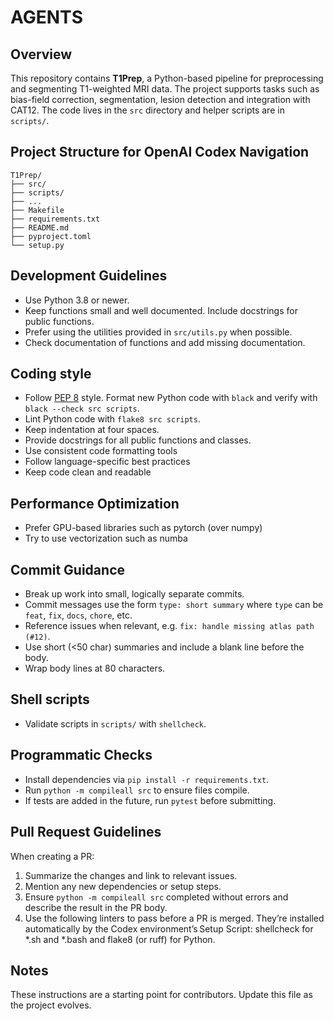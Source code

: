 # AGENTS

## Overview
This repository contains **T1Prep**, a Python-based pipeline for preprocessing and segmenting T1-weighted MRI data. The project supports tasks such as bias-field correction, segmentation, lesion detection and integration with CAT12. The code lives in the `src` directory and helper scripts are in `scripts/`.

## Project Structure for OpenAI Codex Navigation

```
T1Prep/
├── src/
├── scripts/
├── ...
├── Makefile
├── requirements.txt
├── README.md
├── pyproject.toml
└── setup.py
```

## Development Guidelines
- Use Python 3.8 or newer.
- Keep functions small and well documented. Include docstrings for public functions.
- Prefer using the utilities provided in `src/utils.py` when possible.
- Check documentation of functions and add missing documentation.

## Coding style
- Follow [PEP 8](https://peps.python.org/pep-0008/) style. Format new Python code with `black` and verify with `black --check src scripts`.
- Lint Python code with `flake8 src scripts`.
- Keep indentation at four spaces.
- Provide docstrings for all public functions and classes.
- Use consistent code formatting tools
- Follow language-specific best practices
- Keep code clean and readable

## Performance Optimization
- Prefer GPU-based libraries such as pytorch (over numpy)
- Try to use vectorization such as numba

## Commit Guidance
- Break up work into small, logically separate commits.
- Commit messages use the form `type: short summary` where `type` can be `feat`, `fix`, `docs`, `chore`, etc.
- Reference issues when relevant, e.g. `fix: handle missing atlas path (#12)`.
- Use short (<50 char) summaries and include a blank line before the body.
- Wrap body lines at 80 characters.

## Shell scripts
- Validate scripts in `scripts/` with `shellcheck`.

## Programmatic Checks
- Install dependencies via `pip install -r requirements.txt`.
- Run `python -m compileall src` to ensure files compile.
- If tests are added in the future, run `pytest` before submitting.

## Pull Request Guidelines
When creating a PR:
1. Summarize the changes and link to relevant issues.
2. Mention any new dependencies or setup steps.
3. Ensure `python -m compileall src` completed without errors and describe the result in the PR body.
4. Use the following linters to pass before a PR is merged. They’re installed automatically by the Codex environment’s Setup Script: shellcheck for *.sh and *.bash and flake8 (or ruff) for Python.

## Notes
These instructions are a starting point for contributors. Update this file as the project evolves.